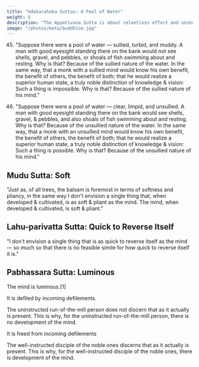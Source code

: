 ```yaml
---
title: "Udakarahaka Suttas: A Pool of Water"
weight: 6
description: "The Appativana Sutta is about relentless effort and unshakeable determination"
image: "/photos/meta/buddhism.jpg"
---
```



45. "Suppose there were a pool of water — sullied, turbid, and muddy. A man with good eyesight standing there on the bank would not see shells, gravel, and pebbles, or shoals of fish swimming about and resting. Why is that? Because of the sullied nature of the water. In the same way, that a monk with a sullied mind would know his own benefit, the benefit of others, the benefit of both; that he would realize a superior human state, a truly noble distinction of knowledge & vision: Such a thing is impossible. Why is that? Because of the sullied nature of his mind."

46. "Suppose there were a pool of water — clear, limpid, and unsullied. A man with good eyesight standing there on the bank would see shells, gravel, & pebbles, and also shoals of fish swimming about and resting. Why is that? Because of the unsullied nature of the water. In the same way, that a monk with an unsullied mind would know his own benefit, the benefit of others, the benefit of both; that he would realize a superior human state, a truly noble distinction of knowledge & vision: Such a thing is possible. Why is that? Because of the unsullied nature of his mind."



## Mudu Sutta: Soft

"Just as, of all trees, the balsam is foremost in terms of softness and pliancy, in the same way I don't envision a single thing that, when developed & cultivated, is as soft & pliant as the mind. The mind, when developed & cultivated, is soft & pliant."



## Lahu-parivatta Sutta: Quick to Reverse Itself


"I don't envision a single thing that is as quick to reverse itself as the mind — so much so that there is no feasible simile for how quick to reverse itself it is."


## Pabhassara Sutta: Luminous

<!-- > *controversial -->

The mind is luminous.[1] 

It is defiled by incoming defilements. 

The uninstructed run-of-the-mill person does not discern that as it actually is present. This is why, for the uninstructed run-of-the-mill person, there is no development of the mind.

It is freed from incoming defilements

The well-instructed disciple of the noble ones discerns that as it actually is present. This is why, for the well-instructed disciple of the noble ones, there is development of the mind.


